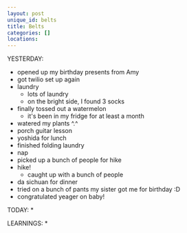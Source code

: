 ```yaml
---
layout: post
unique_id: belts
title: Belts
categories: []
locations: 
---
```


YESTERDAY:
* opened up my birthday presents from Amy
* got twilio set up again
* laundry
  * lots of laundry
  * on the bright side, I found 3 socks
* finally tossed out a watermelon
  * it's been in my fridge for at least a month
* watered my plants ^.^
* porch guitar lesson
* yoshida for lunch
* finished folding laundry
* nap
* picked up a bunch of people for hike
* hike!
  * caught up with a bunch of people
* da sichuan for dinner
* tried on a bunch of pants my sister got me for birthday :D
* congratulated yeager on baby!

TODAY:
* 

LEARNINGS:
* 
